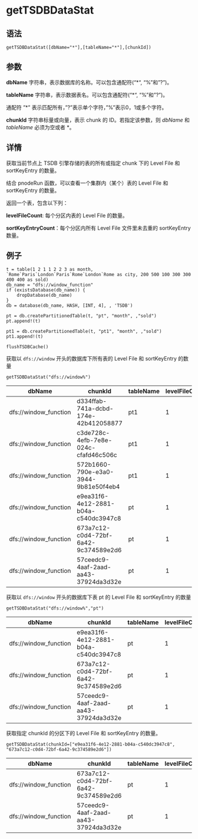 # getTSDBDataStat

## 语法

`getTSDBDataStat([dbName="*"],[tableName="*"],[chunkId])`

## 参数

**dbName** 字符串，表示数据库的名称。可以包含通配符(“\*“, “%”和”?”)。

**tableName** 字符串，表示数据表名。可以包含通配符(“\*“, “%”和”?”)。

通配符 ”\*” 表示匹配所有，”?”表示单个字符，”%”表示0，1或多个字符。

**chunkId** 字符串标量或向量，表示 chunk 的 ID。若指定该参数，则 *dbName* 和 *tableName*
必须为空或者 \*。

## 详情

获取当前节点上 TSDB 引擎存储的表的所有或指定 chunk 下的 Level File 和 sortKeyEntry 的数量。

结合 pnodeRun 函数，可以查看一个集群内（某个）表的 Level File 和 sortKeyEntry 的数量。

返回一个表，包含以下列：

**levelFileCount**: 每个分区内表的 Level File 的数量。

**sortKeyEntryCount**：每个分区内所有 Level File 文件里未去重的 sortKeyEntry 数量。

## 例子

```
t = table(1 2 1 1 2 2 3 as month, `Rome`Paris`London`Paris`Rome`London`Rome as city, 200 500 100 300 300 400 400 as sold)
db_name = "dfs://window_function"
if (existsDatabase(db_name)) {
    dropDatabase(db_name)
}
db = database(db_name, HASH, [INT, 4], , 'TSDB')

pt = db.createPartitionedTable(t, "pt", "month", ,"sold")
pt.append!(t)

pt1 = db.createPartitionedTable(t, "pt1", "month", ,"sold")
pt1.append!(t)

flushTSDBCache()
```

获取以 `dfs://window` 开头的数据库下所有表的 Level File 和 sortKeyEntry 的数量

```
getTSDBDataStat("dfs://window%")
```

| dbName | chunkId | tableName | levelFileCount | sortKeyEntryCount |
| --- | --- | --- | --- | --- |
| dfs://window\_function | d334ffab-741a-dcbd-174e-42b412058877 | pt1 | 1 | 1 |
| dfs://window\_function | c3de728c-4efb-7e8e-024c-cfafd46c506c | pt1 | 1 | 3 |
| dfs://window\_function | 572b1660-790e-e3a0-3944-9b81e50f4eb4 | pt1 | 1 | 3 |
| dfs://window\_function | e9ea31f6-4e12-2881-b04a-c540dc3947c8 | pt | 1 | 1 |
| dfs://window\_function | 673a7c12-c0d4-72bf-6a42-9c374589e2d6 | pt | 1 | 3 |
| dfs://window\_function | 57ceedc9-4aaf-2aad-aa43-37924da3d32e | pt | 1 | 3 |

获取以 `dfs://window` 开头的数据库下表 pt 的 Level File 和 sortKeyEntry
的数量

```
getTSDBDataStat("dfs://window%","pt")
```

| dbName | chunkId | tableName | levelFileCount | sortKeyEntryCount |
| --- | --- | --- | --- | --- |
| dfs://window\_function | e9ea31f6-4e12-2881-b04a-c540dc3947c8 | pt | 1 | 1 |
| dfs://window\_function | 673a7c12-c0d4-72bf-6a42-9c374589e2d6 | pt | 1 | 3 |
| dfs://window\_function | 57ceedc9-4aaf-2aad-aa43-37924da3d32e | pt | 1 | 3 |

获取指定 chunkId 的分区下的 Level File 和 sortKeyEntry 的数量。

```
getTSDBDataStat(chunkId=["e9ea31f6-4e12-2881-b04a-c540dc3947c8", "673a7c12-c0d4-72bf-6a42-9c374589e2d6"])
```

| dbName | chunkId | tableName | levelFileCount | sortKeyEntryCount |
| --- | --- | --- | --- | --- |
| dfs://window\_function | 673a7c12-c0d4-72bf-6a42-9c374589e2d6 | pt | 1 | 3 |
| dfs://window\_function | 57ceedc9-4aaf-2aad-aa43-37924da3d32e | pt | 1 | 3 |

